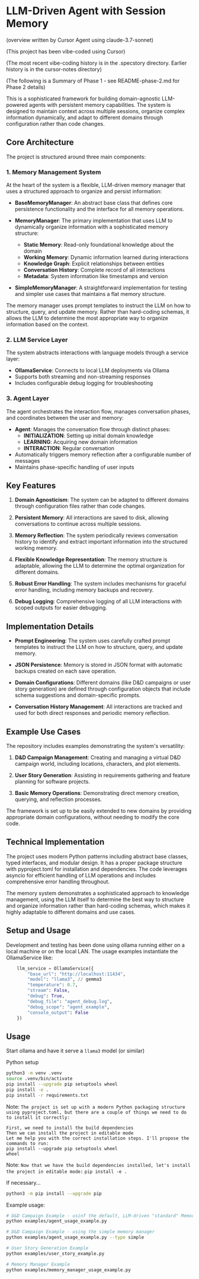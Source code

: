 # LLM-Driven Agent with Session Memory

(overview written by Cursor Agent using claude-3.7-sonnet)

(This project has been vibe-coded using Cursor)

(The most recent vibe-coding history is in the .specstory directory. Earlier history is in the cursor-notes directory)

(The following is a Summary of Phase 1 - see README-phase-2.md for Phase 2 details)

This is a sophisticated framework for building domain-agnostic LLM-powered agents with persistent memory capabilities. The system is designed to maintain context across multiple sessions, organize complex information dynamically, and adapt to different domains through configuration rather than code changes.

## Core Architecture

The project is structured around three main components:

### 1. Memory Management System

At the heart of the system is a flexible, LLM-driven memory manager that uses a structured approach to organize and persist information:

- **BaseMemoryManager**: An abstract base class that defines core persistence functionality and the interface for all memory operations.

- **MemoryManager**: The primary implementation that uses LLM to dynamically organize information with a sophisticated memory structure:
  - **Static Memory**: Read-only foundational knowledge about the domain
  - **Working Memory**: Dynamic information learned during interactions
  - **Knowledge Graph**: Explicit relationships between entities
  - **Conversation History**: Complete record of all interactions
  - **Metadata**: System information like timestamps and version

- **SimpleMemoryManager**: A straightforward implementation for testing and simpler use cases that maintains a flat memory structure.

The memory manager uses prompt templates to instruct the LLM on how to structure, query, and update memory. Rather than hard-coding schemas, it allows the LLM to determine the most appropriate way to organize information based on the context.

### 2. LLM Service Layer

The system abstracts interactions with language models through a service layer:

- **OllamaService**: Connects to local LLM deployments via Ollama
- Supports both streaming and non-streaming responses
- Includes configurable debug logging for troubleshooting

### 3. Agent Layer

The agent orchestrates the interaction flow, manages conversation phases, and coordinates between the user and memory:

- **Agent**: Manages the conversation flow through distinct phases:
  - **INITIALIZATION**: Setting up initial domain knowledge
  - **LEARNING**: Acquiring new domain information
  - **INTERACTION**: Regular conversation
- Automatically triggers memory reflection after a configurable number of messages
- Maintains phase-specific handling of user inputs

## Key Features

1. **Domain Agnosticism**: The system can be adapted to different domains through configuration files rather than code changes.

2. **Persistent Memory**: All interactions are saved to disk, allowing conversations to continue across multiple sessions.

3. **Memory Reflection**: The system periodically reviews conversation history to identify and extract important information into the structured working memory.

4. **Flexible Knowledge Representation**: The memory structure is adaptable, allowing the LLM to determine the optimal organization for different domains.

5. **Robust Error Handling**: The system includes mechanisms for graceful error handling, including memory backups and recovery.

6. **Debug Logging**: Comprehensive logging of all LLM interactions with scoped outputs for easier debugging.

## Implementation Details

- **Prompt Engineering**: The system uses carefully crafted prompt templates to instruct the LLM on how to structure, query, and update memory.

- **JSON Persistence**: Memory is stored in JSON format with automatic backups created on each save operation.

- **Domain Configurations**: Different domains (like D&D campaigns or user story generation) are defined through configuration objects that include schema suggestions and domain-specific prompts.

- **Conversation History Management**: All interactions are tracked and used for both direct responses and periodic memory reflection.

## Example Use Cases

The repository includes examples demonstrating the system's versatility:

1. **D&D Campaign Management**: Creating and managing a virtual D&D campaign world, including locations, characters, and plot elements.

2. **User Story Generation**: Assisting in requirements gathering and feature planning for software projects.

3. **Basic Memory Operations**: Demonstrating direct memory creation, querying, and reflection processes.

The framework is set up to be easily extended to new domains by providing appropriate domain configurations, without needing to modify the core code.

## Technical Implementation

The project uses modern Python patterns including abstract base classes, typed interfaces, and modular design. It has a proper package structure with pyproject.toml for installation and dependencies. The code leverages asyncio for efficient handling of LLM operations and includes comprehensive error handling throughout.

The memory system demonstrates a sophisticated approach to knowledge management, using the LLM itself to determine the best way to structure and organize information rather than hard-coding schemas, which makes it highly adaptable to different domains and use cases.


## Setup and Usage

Development and testing has been done using ollama running either on a local machine or on the local LAN. The usage examples instantiate the OllamaService like:

```python
    llm_service = OllamaService({
        "base_url": "http://localhost:11434",
        "model": "llama3", // gemma3
        "temperature": 0.7,
        "stream": False,
        "debug": True,
        "debug_file": "agent_debug.log",
        "debug_scope": "agent_example",
        "console_output": False
    })
```


## Usage

Start ollama and have it serve a `llama3` model (or similar)

Python setup

```bash
python3 -m venv .venv
source .venv/bin/activate
pip install --upgrade pip setuptools wheel
pip install -e .
pip install -r requirements.txt
```

Note: `The project is set up with a modern Python packaging structure using pyproject.toml, but there are a couple of things we need to do to install it correctly:`

```
First, we need to install the build dependencies
Then we can install the project in editable mode
Let me help you with the correct installation steps. I'll propose the commands to run:
pip install --upgrade pip setuptools wheel
wheel
```

Note: `Now that we have the build dependencies installed, let's install the project in editable mode:`
`pip install -e .`

If necessary...

```bash
python3 -m pip install --upgrade pip
```

Example usage:

```bash
# D&D Campaign Example - usinf the default, LLM-driven "standard" MemoryManager
python examples/agent_usage_example.py

# D&D Campaign Example - using the simple memory manager
python examples/agent_usage_example.py --type simple

# User Story Generation Example
python examples/user_story_example.py

# Memory Manager Example
python examples/memory_manager_usage_example.py
```